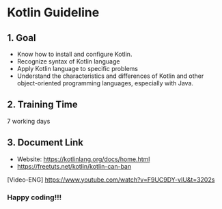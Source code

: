 # Kotlin Guideline

## 1. Goal

   - Know how to install and configure Kotlin.
   - Recognize syntax of Kotlin language
   - Apply Kotlin language to specific problems
   - Understand the characteristics and differences of Kotlin and other object-oriented programming languages, especially with Java.

## 2. Training Time

7 working days

## 3. Document Link

- Website: https://kotlinlang.org/docs/home.html
- https://freetuts.net/kotlin/kotlin-can-ban

[Video-ENG] https://www.youtube.com/watch?v=F9UC9DY-vIU&t=3202s

### Happy coding!!!

